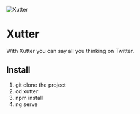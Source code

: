 ![Xutter](https://github.com/wilmer2000/xutter/blob/7f8c761ec32b31248ff249d8feeaa9995f8a5b7a/src/assets/img/logo_img.jpeg?raw=true "Xutter")

# Xutter
With Xutter you can say all you thinking on Twitter.

## Install
1. git clone the project
2. cd xutter
3. npm install
4. ng serve

